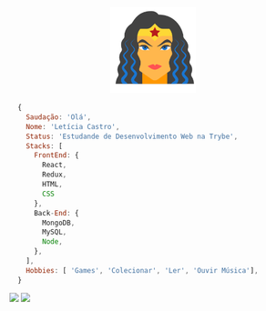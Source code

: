 <div align="center">
<img
  src="images/wonder_woman.png"
  height="150"
>
</div>

```js
  {
    Saudação: 'Olá',
    Nome: 'Letícia Castro',
    Status: 'Estudande de Desenvolvimento Web na Trybe',
    Stacks: [
      FrontEnd: {
        React,
        Redux,
        HTML,
        CSS
      },
      Back-End: {
        MongoDB,
        MySQL,
        Node,
      },
    ],
    Hobbies: [ 'Games', 'Colecionar', 'Ler', 'Ouvir Música'],
  }
```

<div>
  <img
    height="150em"
    src="https://github-readme-stats.vercel.app/api?username=aicitelks&show_icons=true&theme=midnight-purple&include_all_commits=true&count_private=true"
  />
  <img
    height="150em"
    src="https://github-readme-stats.vercel.app/api/top-langs/?username=aicitelks&layout=compact&langs_count=10&theme=midnight-purple"
  />
</div>
